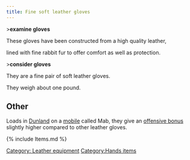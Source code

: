 ```yaml
---
title: Fine soft leather gloves
---
```


\>**examine gloves**

These gloves have been constructed from a high quality leather,

lined with fine rabbit fur to offer comfort as well as protection.

\>**consider gloves**

They are a fine pair of soft leather gloves.

They weigh about one pound.

## Other

Loads in [Dunland](Dunland "wikilink") on a [mobile](mobile "wikilink")
called Mab, they give an [offensive bonus](offensive_bonus "wikilink")
slightly higher compared to other leather gloves.

{% include Items.md %}

[Category: Leather equipment](Category:_Leather_equipment "wikilink")
[Category:Hands items](Category:Hands_items "wikilink")